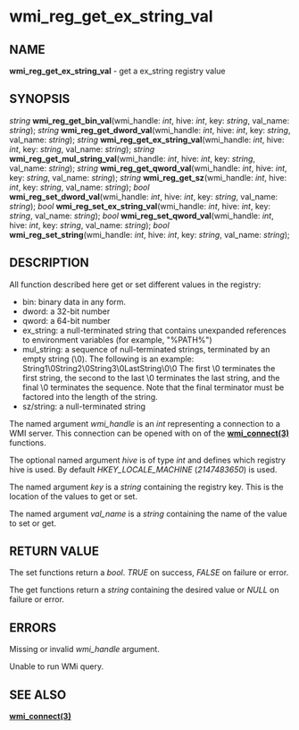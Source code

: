 # wmi_reg_get_ex_string_val

## NAME

**wmi_reg_get_ex_string_val** - get a ex_string registry value

## SYNOPSIS

*string* **wmi_reg_get_bin_val**(wmi_handle: *int*, hive: *int*, key: *string*, val_name: *string*);
*string* **wmi_reg_get_dword_val**(wmi_handle: *int*, hive: *int*, key: *string*, val_name: *string*);
*string* **wmi_reg_get_ex_string_val**(wmi_handle: *int*, hive: *int*, key: *string*, val_name: *string*);
*string* **wmi_reg_get_mul_string_val**(wmi_handle: *int*, hive: *int*, key: *string*, val_name: *string*);
*string* **wmi_reg_get_qword_val**(wmi_handle: *int*, hive: *int*, key: *string*, val_name: *string*);
*string* **wmi_reg_get_sz**(wmi_handle: *int*, hive: *int*, key: *string*, val_name: *string*);
*bool* **wmi_reg_set_dword_val**(wmi_handle: *int*, hive: *int*, key: *string*, val_name: *string*);
*bool* **wmi_reg_set_ex_string_val**(wmi_handle: *int*, hive: *int*, key: *string*, val_name: *string*);
*bool* **wmi_reg_set_qword_val**(wmi_handle: *int*, hive: *int*, key: *string*, val_name: *string*);
*bool* **wmi_reg_set_string**(wmi_handle: *int*, hive: *int*, key: *string*, val_name: *string*);


## DESCRIPTION

All function described here get or set different values in the registry:
- bin: binary data in any form.
- dword: a 32-bit number
- qword: a 64-bit number
- ex_string: a null-terminated string that contains unexpanded references to environment variables (for example, "%PATH%")
- mul_string: a sequence of null-terminated strings, terminated by an empty string (\0). The following is an example: String1\0String2\0String3\0LastString\0\0 The first \0 terminates the first string, the second to the last \0 terminates the last string, and the final \0 terminates the sequence. Note that the final terminator must be factored into the length of the string.
- sz/string: a null-terminated string

The named argument *wmi_handle* is an *int* representing a connection to a WMI server. This connection can be opened with on of the **[wmi_connect(3)](wmi_connect.md)** functions.

The optional named argument *hive* is of type *int* and defines which registry hive is used. By default *HKEY_LOCALE_MACHINE* (*2147483650*) is used.

The named argument *key* is a *string* containing the registry key. This is the location of the values to get or set.

The named argument *val_name* is a *string* containing the name of the value to set or get.

## RETURN VALUE

The set functions return a *bool*. *TRUE* on success, *FALSE* on failure or error.

The get functions return a *string* containing the desired value or *NULL* on failure or error.

## ERRORS

Missing or invalid *wmi_handle* argument.

Unable to run WMi query.

## SEE ALSO

**[wmi_connect(3)](wmi_connect.md)**
